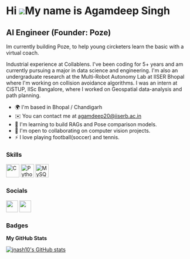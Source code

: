 Hi ![](https://user-images.githubusercontent.com/18350557/176309783-0785949b-9127-417c-8b55-ab5a4333674e.gif)My name is Agamdeep Singh
======================================================================================================================================

AI Engineer (Founder: Poze)
-------------------------
Im currently building Poze, to help young circketers learn the basic with a virtual coach.

Industrial experience at Collablens.
I've been coding for 5+ years and am currently pursuing a major in data science and engineering. I'm also an undergraduate research at the Multi-Robot Autonomy Lab at IISER Bhopal where I'm working on collision avoidance algorithms. I was an intern at CiSTUP, IISc Bangalore, where I worked on Geospatial data-analysis and path planning.

* 🌍  I'm based in Bhopal / Chandigarh
* ✉️  You can contact me at [agamdeep20@iiserb.ac.in](mailto:agamdeep20@iiserb.ac.in)
* 🧠  I'm learning to build RAGs and Pose comparison models.
* 🤝  I'm open to collaborating on computer vision projects.
* ⚡  I love playing football(soccer) and tennis.

### Skills

<p align="left">
<a href="https://docs.microsoft.com/en-us/cpp/?view=msvc-170" target="_blank" rel="noreferrer"><img src="https://raw.githubusercontent.com/danielcranney/readme-generator/main/public/icons/skills/c-colored.svg" width="36" height="36" alt="C" /></a>
<a href="https://www.python.org/" target="_blank" rel="noreferrer"><img src="https://raw.githubusercontent.com/danielcranney/readme-generator/main/public/icons/skills/python-colored.svg" width="36" height="36" alt="Python" /></a>
<a href="https://www.mysql.com/" target="_blank" rel="noreferrer"><img src="https://raw.githubusercontent.com/danielcranney/readme-generator/main/public/icons/skills/mysql-colored.svg" width="36" height="36" alt="MySQL" /></a>
</p>

### Socials

<p align="left"> <a href="https://www.github.com/jnash10" target="_blank" rel="noreferrer"><img src="https://raw.githubusercontent.com/danielcranney/readme-generator/main/public/icons/socials/github.svg" width="32" height="32" /></a> <a href="https://www.linkedin.com/in/agamdeep-iiser/" target="_blank" rel="noreferrer"><img src="https://raw.githubusercontent.com/danielcranney/readme-generator/main/public/icons/socials/linkedin.svg" width="32" height="32" /></a></p>

### Badges

<b>My GitHub Stats</b>

<a href="http://www.github.com/jnash10"><img src="https://github-readme-stats.vercel.app/api?username=jnash10&show_icons=true&hide=&count_private=true&title_color=0891b2&text_color=ffffff&icon_color=0891b2&bg_color=1c1917&hide_border=true&show_icons=true" alt="jnash10's GitHub stats" /></a>


